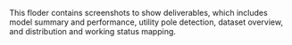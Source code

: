 This floder contains screenshots to show deliverables, which includes model summary and performance, utility pole detection, dataset overview, and distribution and working status mapping.
